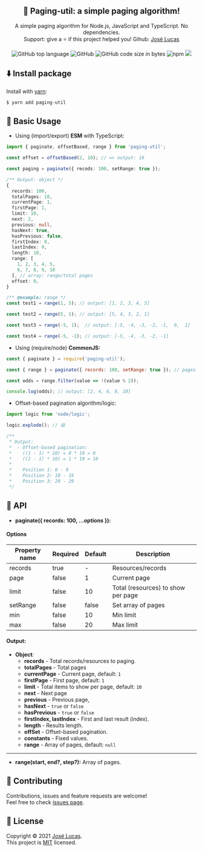 <h2 align="center">
  📘 Paging-util: a simple paging algorithm!
</h2>

<p align="center">
  A simple paging algorithm for Node.js, JavaScript and TypeScript. No dependencies. <br/>Support: give a ⭐ if this project helped you! Gihub: 
  <a href="https://github.com/lucasbernardol/paging-util">José Lucas</a>
</p>

<div align="center">
  <img alt="GitHub top language" src="https://img.shields.io/github/languages/top/lucasbernardol/paging-util">
   <img alt="GitHub" src="https://img.shields.io/github/license/lucasbernardol/paging-util">
  <img alt="GitHub code size in bytes" src="https://img.shields.io/github/languages/code-size/lucasbernardol/paging-util">
  <img alt="npm" src="https://img.shields.io/npm/dm/paging-util">
  <a href="https://github.com/prettier/prettier">
    <img src="https://img.shields.io/badge/code_style-prettier-ff69b4.svg?style=flat" /> 
  </a>
</div>
    
## :arrow_down: Install package

Install with [yarn](https://yarnpkg.com):

```bash
$ yarn add paging-util
```

## :file_folder: Basic Usage

- Using (import/export) **ESM** with TypeScript:

```typescript
import { paginate, offsetBased, range } from 'paging-util';

const offset = offsetBased(2, 10); // => output: 10

const paging = paginate({ recods: 100, setRange: true });

/** Output: object */
{
  records: 100,
  totalPages: 10,
  currentPage: 1,
  firstPage: 1,
  limit: 10,
  next: 2,
  previous: null,
  hasNext: true,
  hasPrevious: false,
  firstIndex: 0,
  lastIndex: 9,
  length: 10,
  range: [
    1, 2, 3, 4, 5, 
    6, 7, 8, 9, 10
  ], // array: range/total pages
  offset: 0,
}

/** @example: range */
const test1 = range(1, 5); // output: [1, 2, 3, 4, 5]

const test2 = range(5, 1); // output: [5, 4, 3, 2, 1]

const test3 = range(-5, 1);  // output: [-5, -4, -3, -2, -1,  0,  1]

const test4 = range(-5, -1); // output: [-5, -4, -3, -2, -1]
```

- Using (require/node) **CommonJS:**

```javascript
const { paginate } = require('paging-util');

const { range } = paginate({ records: 100, setRange: true }); // pages: 10

const odds = range.filter(value => !(value % 2));

console.log(odds); // output: [2, 4, 6, 8, 10]
```

- Offset-based pagination algorithm/logic:

```typescript
import logic from 'node/logic';

logic.explode(); // 😄

/**
 * Output:
 *  - Offset-based pagination:
 *    ((1 - 1) * 10) = 0 * 10 = 0
 *    ((2 - 1) * 10) = 1 * 10 = 10
 *
 *    Position 1: 0 - 9
 *    Position 2: 10 - 19
 *    Position 3: 20 - 29
 */
```

## :wrench: API

- **paginate({ records: 100, ...options }):**

#### Options

| Property name | Required | Default | Description                        |
| ------------- | -------- | ------- | ---------------------------------- |
| records       | true     | -       | Resources/records                  |
| page          | false    | 1       | Current page                       |
| limit         | false    | 10      | Total (resources) to show per page |
| setRange      | false    | false   | Set array of pages                 |
| min           | false    | 10      | Min limit                          |
| max           | false    | 20      | Max limit                          |

#### Output:

- **Object**:
  - **records** - Total records/resources to paging.
  - **totalPages** - Total pages
  - **currentPage** - Current page, default: `1`
  - **firstPage** - First page, default: `1`
  - **limit** - Total items to show per page, default: `10`
  - **next** - Next page
  - **previous** - Previous page,
  - **hasNext** - `true` or `false`
  - **hasPrevious** - `true` or `false`
  - **firstIndex, lastIndex** - First and last result (index).
  - **length** - Results length.
  - **offSet** - Offset-based pagination.
  - **constants** - Fixed values.
  - **range** - Array of pages, default: `null`

---

- **range(start, end?, step?):** Array of pages.

## :open_hands: Contributing

Contributions, issues and feature requests are welcome!<br />Feel free to check [issues page](https://github.com/lucasbernardol/paging-util/issues).

## 📝 License

Copyright © 2021 [José Lucas](https://github.com/lucasbernardol).
<br />
This project is [MIT](https://github.com/lucasbernardol/paging-util/blob/master/LICENSE) licensed.
